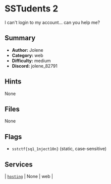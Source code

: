 # SSTudents 2
I can't login to my account... can you help me?


## Summary
- **Author:** Jolene
- **Category:** web
- **Difficulty:** medium
- **Discord:** jolene_82791

## Hints
None

## Files
None

## Flags
- `sstctf{sq1_1nject10n}` (static, case-sensitive)

## Services
| [`hosting`](<service/src>) | None | web |

